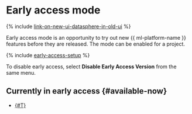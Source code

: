 # Early access mode

{% include [link-on-new-ui-datasphere-in-old-ui](../../_includes/datasphere/datasphere-old-note.md) %}

Early access mode is an opportunity to try out new {{ ml-platform-name }} features before they are released. The mode can be enabled for a project.

{% include [early-access-setup](../../_includes/datasphere/early-access-before-begin.md) %}

To disable early access, select **Disable Early Access Version** from the same menu.

## Currently in early access {#available-now}

* [{#T}](repeat.md)